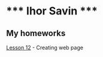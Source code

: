 # *** Ihor Savin ***
## My homeworks  
[Lesson 12](https://github.com/savinigoron/savinigoron.github.io/tree/master/Lesson12 ) - Creating web page
